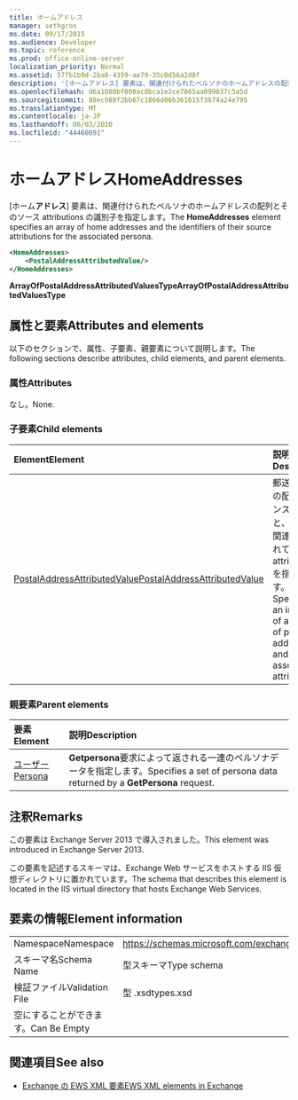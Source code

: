 ```yaml
---
title: ホームアドレス
manager: sethgros
ms.date: 09/17/2015
ms.audience: Developer
ms.topic: reference
ms.prod: office-online-server
localization_priority: Normal
ms.assetid: 57fb1b9d-2ba8-4359-ae79-35c0d56a2d0f
description: '[ホームアドレス] 要素は、関連付けられたペルソナのホームアドレスの配列とそのソース attributions の識別子を指定します。'
ms.openlocfilehash: d6a1808bf000ac8bca1e2ce7865aa099037c5a5d
ms.sourcegitcommit: 88ec988f2bb67c1866d06b361615f3674a24e795
ms.translationtype: MT
ms.contentlocale: ja-JP
ms.lasthandoff: 06/03/2020
ms.locfileid: "44460891"
---
```

# <a name="homeaddresses"></a><span data-ttu-id="4388f-103">ホームアドレス</span><span class="sxs-lookup"><span data-stu-id="4388f-103">HomeAddresses</span></span>

<span data-ttu-id="4388f-104">[ホーム**アドレス**] 要素は、関連付けられたペルソナのホームアドレスの配列とそのソース attributions の識別子を指定します。</span><span class="sxs-lookup"><span data-stu-id="4388f-104">The **HomeAddresses** element specifies an array of home addresses and the identifiers of their source attributions for the associated persona.</span></span> 
  
```XML
<HomeAddresses>
    <PostalAddressAttributedValue/>
</HomeAddresses>
```

 <span data-ttu-id="4388f-105">**ArrayOfPostalAddressAttributedValuesType**</span><span class="sxs-lookup"><span data-stu-id="4388f-105">**ArrayOfPostalAddressAttributedValuesType**</span></span>
## <a name="attributes-and-elements"></a><span data-ttu-id="4388f-106">属性と要素</span><span class="sxs-lookup"><span data-stu-id="4388f-106">Attributes and elements</span></span>

<span data-ttu-id="4388f-107">以下のセクションで、属性、子要素、親要素について説明します。</span><span class="sxs-lookup"><span data-stu-id="4388f-107">The following sections describe attributes, child elements, and parent elements.</span></span>
  
### <a name="attributes"></a><span data-ttu-id="4388f-108">属性</span><span class="sxs-lookup"><span data-stu-id="4388f-108">Attributes</span></span>

<span data-ttu-id="4388f-109">なし。</span><span class="sxs-lookup"><span data-stu-id="4388f-109">None.</span></span>
  
### <a name="child-elements"></a><span data-ttu-id="4388f-110">子要素</span><span class="sxs-lookup"><span data-stu-id="4388f-110">Child elements</span></span>

|<span data-ttu-id="4388f-111">**Element**</span><span class="sxs-lookup"><span data-stu-id="4388f-111">**Element**</span></span>|<span data-ttu-id="4388f-112">**説明**</span><span class="sxs-lookup"><span data-stu-id="4388f-112">**Description**</span></span>|
|:-----|:-----|
|[<span data-ttu-id="4388f-113">PostalAddressAttributedValue</span><span class="sxs-lookup"><span data-stu-id="4388f-113">PostalAddressAttributedValue</span></span>](postaladdressattributedvalue.md) <br/> |<span data-ttu-id="4388f-114">郵送先住所の配列のインスタンスと、それに関連付けられている attributions を指定します。</span><span class="sxs-lookup"><span data-stu-id="4388f-114">Specifies an instance of an array of postal addresses and their associated attributions.</span></span>  <br/> |
   
### <a name="parent-elements"></a><span data-ttu-id="4388f-115">親要素</span><span class="sxs-lookup"><span data-stu-id="4388f-115">Parent elements</span></span>

|<span data-ttu-id="4388f-116">**要素**</span><span class="sxs-lookup"><span data-stu-id="4388f-116">**Element**</span></span>|<span data-ttu-id="4388f-117">**説明**</span><span class="sxs-lookup"><span data-stu-id="4388f-117">**Description**</span></span>|
|:-----|:-----|
|[<span data-ttu-id="4388f-118">ユーザー</span><span class="sxs-lookup"><span data-stu-id="4388f-118">Persona</span></span>](persona.md) <br/> |<span data-ttu-id="4388f-119">**Getpersona**要求によって返される一連のペルソナデータを指定します。</span><span class="sxs-lookup"><span data-stu-id="4388f-119">Specifies a set of persona data returned by a **GetPersona** request.</span></span>  <br/> |
   
## <a name="remarks"></a><span data-ttu-id="4388f-120">注釈</span><span class="sxs-lookup"><span data-stu-id="4388f-120">Remarks</span></span>

<span data-ttu-id="4388f-121">この要素は Exchange Server 2013 で導入されました。</span><span class="sxs-lookup"><span data-stu-id="4388f-121">This element was introduced in Exchange Server 2013.</span></span>
  
<span data-ttu-id="4388f-122">この要素を記述するスキーマは、Exchange Web サービスをホストする IIS 仮想ディレクトリに置かれています。</span><span class="sxs-lookup"><span data-stu-id="4388f-122">The schema that describes this element is located in the IIS virtual directory that hosts Exchange Web Services.</span></span>
  
## <a name="element-information"></a><span data-ttu-id="4388f-123">要素の情報</span><span class="sxs-lookup"><span data-stu-id="4388f-123">Element information</span></span>

|||
|:-----|:-----|
|<span data-ttu-id="4388f-124">Namespace</span><span class="sxs-lookup"><span data-stu-id="4388f-124">Namespace</span></span>  <br/> |https://schemas.microsoft.com/exchange/services/2006/types  <br/> |
|<span data-ttu-id="4388f-125">スキーマ名</span><span class="sxs-lookup"><span data-stu-id="4388f-125">Schema Name</span></span>  <br/> |<span data-ttu-id="4388f-126">型スキーマ</span><span class="sxs-lookup"><span data-stu-id="4388f-126">Type schema</span></span>  <br/> |
|<span data-ttu-id="4388f-127">検証ファイル</span><span class="sxs-lookup"><span data-stu-id="4388f-127">Validation File</span></span>  <br/> |<span data-ttu-id="4388f-128">型 .xsd</span><span class="sxs-lookup"><span data-stu-id="4388f-128">types.xsd</span></span>  <br/> |
|<span data-ttu-id="4388f-129">空にすることができます。</span><span class="sxs-lookup"><span data-stu-id="4388f-129">Can Be Empty</span></span>  <br/> ||
   
## <a name="see-also"></a><span data-ttu-id="4388f-130">関連項目</span><span class="sxs-lookup"><span data-stu-id="4388f-130">See also</span></span>



- [<span data-ttu-id="4388f-131">Exchange の EWS XML 要素</span><span class="sxs-lookup"><span data-stu-id="4388f-131">EWS XML elements in Exchange</span></span>](ews-xml-elements-in-exchange.md)


